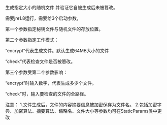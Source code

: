 
生成指定大小的随机文件 并验证它自被生成后未被篡改。


需要jre1.8运行，需要给3个启动参数，

第一个参数指定秘钥文件与随机文件的存放位置。

第二个参数指定工作模式：

  “encrypt”代表生成文件。默认生成64MB大小的文件
  
  “check”代表检查文件是否被篡改。
  
第三个参数受第二个参数影响：

  “encrypt”时输入数字，代表生成多少个文件。
  
  “check”时，输入要检查的文件的全路径。
  
  
注意：
1.文件生成后，文件的内容摘要信息被加密保存为文件名。
2.包括加密字典、加密算法、摘要算法、缩略名、文件大小等参数均可在StaticParams类中更改
